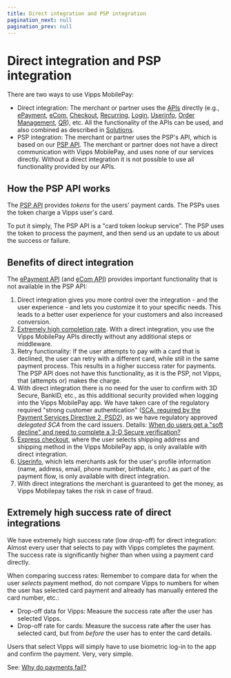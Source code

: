 ```yaml
---
title: Direct integration and PSP integration
pagination_next: null
pagination_prev: null
---
```


# Direct integration and PSP integration

There are two ways to use Vipps MobilePay:

* Direct integration: The merchant or partner uses the
  [APIs](https://developer.vippsmobilepay.com/docs/APIs)
  directly
  (e.g.,
  [ePayment](https://developer.vippsmobilepay.com/docs/APIs/epayment-api),
  [eCom](https://developer.vippsmobilepay.com/docs/APIs/ecom-api),
  [Checkout](https://developer.vippsmobilepay.com/docs/APIs/checkout-api),
  [Recurring](https://developer.vippsmobilepay.com/docs/APIs/recurring-api),
  [Login](https://developer.vippsmobilepay.com/docs/APIs/login-api),
  [Userinfo](https://developer.vippsmobilepay.com/docs/APIs/userinfo-api),
  [Order Management](https://developer.vippsmobilepay.com/docs/APIs/order-management-api),
  [QR](https://developer.vippsmobilepay.com/docs/APIs/qr-api)),
  etc.
  All the functionality of the APIs can be used, and also combined as described
  in
  [Solutions](https://developer.vippsmobilepay.com/docs/solutions).
* PSP integration: The merchant or partner uses the PSP's API, which is
  based on our
  [PSP API](https://developer.vippsmobilepay.com/docs/APIs/psp-api).
  The merchant or partner does not have a direct communication with
  Vipps MobilePay, and uses none of our services directly.
  Without a direct integration it is not possible to use all functionality
  provided by our APIs.

## How the PSP API works

The
[PSP API](https://developer.vippsmobilepay.com/docs/APIs/psp-api)
provides *tokens* for the users' payment cards.
The PSPs uses the token charge a Vipps user's card.

To put it simply, The PSP API is a "card token lookup service". The PSP uses the
token to process the payment, and then send us an update to us about the success
or failure.

## Benefits of direct integration

The
[ePayment API](https://developer.vippsmobilepay.com/docs/APIs/epayment-api)
(and
[eCom API](https://developer.vippsmobilepay.com/docs/APIs/ecom-api))
provides important functionality that is not available in the PSP API:

1. Direct integration gives you more control over the integration - and the user experience -
   and lets you customize it to your specific needs. This leads to a better user
   experience for your customers and also increased conversion.
2. [Extremely high completion rate](../faqs/common-problems-faq.md#high-success-rate-for-direct-integrations).
   With a direct integration, you use the Vipps MobilePay APIs directly without
   any additional steps or middleware.
3. Retry functionality: If the user attempts to pay with a card that is declined,
   the user can retry with a different card, while still in the same payment process.
   This results in a higher success rater for payments.
   The PSP API does not have this functionality, as it is the PSP, not Vipps,
   that (attempts or) makes the charge.
4. With direct integration there is no need for the user to confirm with 3D Secure, BankID, etc.,
   as this additional security provided when logging into the Vipps MobilePay app.
   We have taken care of the regulatory required "strong customer authentication"
   ([SCA, required by the Payment Services Directive 2, PSD2](https://en.wikipedia.org/wiki/Strong_customer_authentication)),
   as we have regulatory approved *delegated SCA* from the card issuers.
   Details:
   [When do users get a "soft decline" and need to complete a 3-D Secure verification?](https://developer.vippsmobilepay.com/docs/faqs/users-and-payments-faq#when-do-users-get-a-soft-decline-and-need-to-complete-a-3-d-secure-verification)
5. [Express checkout](https://developer.vippsmobilepay.com/docs/APIs/ecom-api/vipps-ecom-api#express-checkout-payments),
   where the user selects shipping address and shipping method in the Vipps MobilePay app,
   is only available with direct integration.
6. [Userinfo](https://developer.vippsmobilepay.com/docs/APIs/ecom-api/vipps-ecom-api#userinfo),
   which lets merchants ask for the user's profile information
   (name, address, email, phone number, birthdate, etc.)
   as part of the payment flow, is only available with direct integration.
7. With direct integrations the merchant is guaranteed to get the money,
   as Vipps Mobilepay takes the risk in case of fraud.

## Extremely high success rate of direct integrations

We have extremely high success rate (low drop-off) for direct integration:
Almost every user that selects to pay with Vipps completes the payment. The
success rate is significantly higher than when using a payment card directly.

When comparing success rates: Remember to compare data for when the
user *selects* payment method, do not compare Vipps to numbers for when the
user has selected card payment and already has manually entered the card number, etc.:

* Drop-off data for Vipps: Measure the success rate after the user has selected Vipps.
* Drop-off rate for cards: Measure the success rate after the user has selected card,
  but from *before* the user has to enter the card details.

Users that select Vipps will simply have to use biometric log-in to the app and
confirm the payment. Very, very simple.

See:
[Why do payments fail?](../faqs/common-problems-faq.md#why-do-payments-fail)
